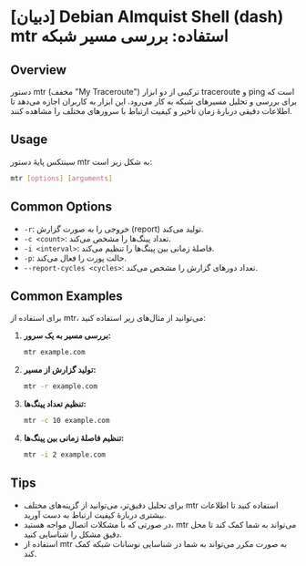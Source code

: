 # [دبیان] Debian Almquist Shell (dash) mtr استفاده: بررسی مسیر شبکه

## Overview
دستور mtr (مخفف "My Traceroute") ترکیبی از دو ابزار traceroute و ping است که برای بررسی و تحلیل مسیرهای شبکه به کار می‌رود. این ابزار به کاربران اجازه می‌دهد تا اطلاعات دقیقی دربارهٔ زمان تأخیر و کیفیت ارتباط با سرورهای مختلف را مشاهده کنند.

## Usage
سینتکس پایهٔ دستور mtr به شکل زیر است:

```bash
mtr [options] [arguments]
```

## Common Options
- `-r`: خروجی را به صورت گزارش (report) تولید می‌کند.
- `-c <count>`: تعداد پینگ‌ها را مشخص می‌کند.
- `-i <interval>`: فاصلهٔ زمانی بین پینگ‌ها را تنظیم می‌کند.
- `-p`: حالت پورت را فعال می‌کند.
- `--report-cycles <cycles>`: تعداد دورهای گزارش را مشخص می‌کند.

## Common Examples
برای استفاده از mtr، می‌توانید از مثال‌های زیر استفاده کنید:

1. **بررسی مسیر به یک سرور:**
   ```bash
   mtr example.com
   ```

2. **تولید گزارش از مسیر:**
   ```bash
   mtr -r example.com
   ```

3. **تنظیم تعداد پینگ‌ها:**
   ```bash
   mtr -c 10 example.com
   ```

4. **تنظیم فاصلهٔ زمانی بین پینگ‌ها:**
   ```bash
   mtr -i 2 example.com
   ```

## Tips
- برای تحلیل دقیق‌تر، می‌توانید از گزینه‌های مختلف mtr استفاده کنید تا اطلاعات بیشتری دربارهٔ کیفیت ارتباط به دست آورید.
- در صورتی که با مشکلات اتصال مواجه هستید، mtr می‌تواند به شما کمک کند تا محل دقیق مشکل را شناسایی کنید.
- استفاده از mtr به صورت مکرر می‌تواند به شما در شناسایی نوسانات شبکه کمک کند.